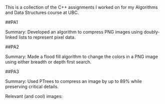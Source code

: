 This is a collection of the C++ assignments I worked on for my Algorithms and Data Structures course at UBC.

##PA1

Summary: Developed an algorithm to compress PNG images using doubly-linked lists to represent pixel data.

##PA2

Summary: Made a flood fill algorithm to change the colors in a PNG image using either breadth or depth first search.

##PA3

Summary: Used PTrees to compress an image by up to 89\% while preserving critical details.

Relevant (and cool) images:

